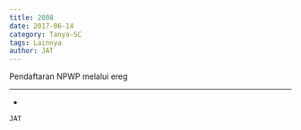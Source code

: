 ```yaml
---
title: 2008
date: 2017-06-14
category: Tanya-SC
tags: Lainnya
author: JAT
---
```


Pendaftaran NPWP melalui ereg

---

-

`JAT`
